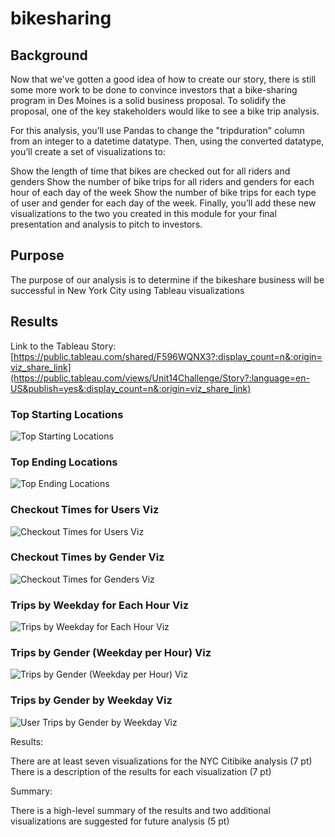 # bikesharing

## **Background**

Now that we've gotten a good idea of how to create our story, there is still some more work to be done to convince investors that a bike-sharing program in Des Moines is a solid business proposal. To solidify the proposal, one of the key stakeholders would like to see a bike trip analysis.

For this analysis, you’ll use Pandas to change the "tripduration" column from an integer to a datetime datatype. Then, using the converted datatype, you’ll create a set of visualizations to:

Show the length of time that bikes are checked out for all riders and genders
Show the number of bike trips for all riders and genders for each hour of each day of the week
Show the number of bike trips for each type of user and gender for each day of the week.
Finally, you’ll add these new visualizations to the two you created in this module for your final presentation and analysis to pitch to investors.

## **Purpose**

The purpose of our analysis is to determine if the bikeshare business will be successful in New York City using Tableau visualizations

## **Results**

Link to the Tableau Story: [https://public.tableau.com/shared/F596WQNX3?:display_count=n&:origin=viz_share_link](https://public.tableau.com/views/Unit14Challenge/Story?:language=en-US&publish=yes&:display_count=n&:origin=viz_share_link)

### Top Starting Locations

![Top Starting Locations](https://user-images.githubusercontent.com/103234661/193259997-0bf8f868-853b-40b1-b2a0-b6af2f37ce55.png)

### Top Ending Locations

![Top Ending Locations](https://user-images.githubusercontent.com/103234661/193259981-a7e611c4-864a-467d-ad5c-95cf53021596.png)

### Checkout Times for Users Viz

![Checkout Times for Users Viz](https://user-images.githubusercontent.com/103234661/193243619-18d00e57-36e0-4513-a3d2-a9124cde9713.png)


### Checkout Times by Gender Viz

![Checkout Times for Genders Viz](https://user-images.githubusercontent.com/103234661/193246370-92de1116-d4dc-4d22-a851-232156cb441d.png)


### Trips by Weekday for Each Hour Viz

![Trips by Weekday for Each Hour Viz](https://user-images.githubusercontent.com/103234661/193250435-409faca8-346e-4bdc-a054-72149c37e073.png)


### Trips by Gender (Weekday per Hour) Viz

![Trips by Gender (Weekday per Hour) Viz](https://user-images.githubusercontent.com/103234661/193255440-2ea43ece-08f4-448e-8450-3408823e9c31.png)

### Trips by Gender by Weekday Viz

![User Trips by Gender by Weekday Viz](https://user-images.githubusercontent.com/103234661/193255803-6b84e124-cbb3-4d09-9c4f-3c30b4d2c887.png)



Results:

There are at least seven visualizations for the NYC Citibike analysis (7 pt)
There is a description of the results for each visualization (7 pt)

Summary:

There is a high-level summary of the results and two additional visualizations are suggested for future analysis (5 pt)
